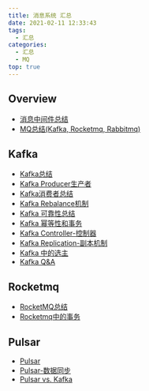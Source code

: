 ```yaml
---
title: 消息系统 汇总
date: 2021-02-11 12:33:43
tags:
  - 汇总
categories:
  - 汇总  
  - MQ
top: true    
---
```


<p></p>
<!-- more -->


## Overview  
+ [消息中间件总结](../../../../2016/04/19/mom/) 
+ [MQ总结(Kafka, Rocketmq, Rabbitmq)](../../../../2022/05/12/mqCompare/)      
  
## Kafka  
  
+ [Kafka总结](../../../../2016/05/11/kafka/)       
+ [Kafka Producer生产者](../../../../2022/05/15/kafkaProducer/) 
+ [Kafka消费者总结](../../../../2016/06/25/kafkaConsumer/)  
+ [Kafka Rebalance机制](../../../../2022/05/11/kafkaRebalance/) 
+ [Kafka 可靠性总结](../../../../2016/07/05/kafkaReliability/)  
+ [Kafka 幂等性和事务](../../../../2022/05/04/kafkaTransaction/) 
+ [Kafka Controller-控制器](../../../../2021/05/16/kafkaController/)      
+ [Kafka Replication-副本机制](../../../../2021/05/16/kafka-replica/)  
+ [Kafka 中的选主](../../../../2021/05/16/kafka-election/)   
+ [Kafka  Q&A](../../../../2019/05/15/kafkaQ-A/)      

## Rocketmq  
+ [RocketMQ总结](../../../../2019/06/18/mqRocketmq/) 
+ [Rocketmq中的事务](../../../../2020/08/12/mqRocketmqTransaction/)      
     

## Pulsar 
+ [Pulsar](../../../../2022/05/31/mqPulsar/)  
+ [Pulsar-数据同步](../../../../2022/06/18/mqPulsarSync/)      
+ [Pulsar vs. Kafka](../../../../2022/06/10/mqComparePulsarVsKafka/)      







